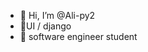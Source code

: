 - 👋 Hi, I’m @Ali-py2
- 👀UI / django
- 🌱 software engineer student


<!---
Ali-py2/Ali-py2 is a ✨ special ✨ repository because its `README.md` (this file) appears on your GitHub profile.
You can click the Preview link to take a look at your changes.
--->
